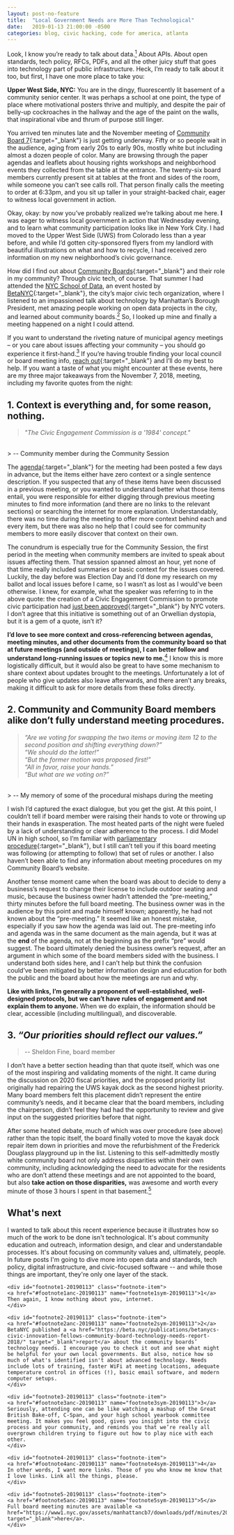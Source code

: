 ```yaml
---
layout: post-no-feature
title:  "Local Government Needs are More Than Technological"
date:   2019-01-13 21:00:00 -0500
categories: blog, civic hacking, code for america, atlanta
---
```


Look, I know you’re ready to talk about data.<a href="#footnote1-20190113" class="body-footnote-link" name="footnote1anc-20190113"><sup>1</sup></a> About APIs. About open standards, tech policy, RFCs, PDFs, and all the other juicy stuff that goes into technology part of public infrastructure. Heck, I’m ready to talk about it too, but first, I have one more place to take you:

**Upper West Side, NYC:** You are in the dingy, fluorescently lit basement of a community senior center. It was perhaps a school at one point, the type of place where motivational posters thrive and multiply, and despite the pair of belly-up cockroaches in the hallway and the age of the paint on the walls, that inspirational vibe and thrum of purpose still linger. 

You arrived ten minutes late and the November meeting of [Community Board 7](https://www1.nyc.gov/site/manhattancb7/index.page){:target="_blank"} is just getting underway. Fifty or so people wait in the audience, aging from early 20s to early 90s, mostly white but including almost a dozen people of color. Many are browsing through the paper agendas and leaflets about housing rights workshops and neighborhood events they collected from the table at the entrance. The twenty-six board members currently present sit at tables at the front and sides of the room, while someone you can’t see calls roll. That person finally calls the meeting to order at 6:33pm, and you sit up taller in your straight-backed chair, eager to witness local government in action.

Okay, okay: by now you’ve probably realized we’re talking about me here. **I** was eager to witness local government in action that Wednesday evening, and to learn what community participation looks like in New York City. I had moved to the Upper West Side (UWS) from Colorado less than a year before, and while I’d gotten city-sponsored flyers from my landlord with beautiful illustrations on what and how to recycle, I had received zero information on my new neighborhood’s civic governance. 

How did I find out about [Community Boards](https://www1.nyc.gov/site/manhattancb7/about/about-community-boards.page){:target="_blank"} and their role in my community? Through civic tech, of course. That summer I had attended the [NYC School of Data](https://schoolofdata.nyc/), an event hosted by [BetaNYC](https://beta.nyc/){:target="_blank"}, the city’s major civic tech organization, where I listened to an impassioned talk about technology by Manhattan’s Borough President, met amazing people working on open data projects in the city, and learned about community boards.<a href="#footnote2-20190113" class="body-footnote-link" name="footnote2anc-20190113"><sup>2</sup></a> So, I looked up mine and finally a meeting happened on a night I could attend.

If you want to understand the riveting nature of municipal agency meetings – or you care about issues affecting your community – you should go experience it first-hand.<a href="#footnote3-20190113" class="body-footnote-link" name="footnote3anc-20190113"><sup>3</sup></a> If you’re having trouble finding your local council or board meeting info, [reach out](https://twitter.com/civic_unrest){:target="_blank"} and I’ll do my best to help. If you want a taste of what you might encounter at these events, here are my three major takeaways from the November 7, 2018, meeting, including my favorite quotes from the night:

## 1. Context is everything and, for some reason, nothing.

> *"The Civic Engagement Commission is a '1984' concept."*
 <br />
> -- Community member during the Community Session

The [agenda](https://www1.nyc.gov/assets/manhattancb7/downloads/pdf/full_board_agendas/2018_full_board_agendas/fbagenda11_18.pdf){:target="_blank"} for the meeting had been posted a few days in advance, but the items either have zero context or a single sentence description. If you suspected that any of these items have been discussed in a previous meeting, or you wanted to understand better what those items entail, you were responsible for either digging through previous meeting minutes to find more information (and there are no links to the relevant sections) or searching the internet for more explanation. Understandably, there was no time during the meeting to offer more context behind each and every item, but there was also no help that I could see for community members to more easily discover that context on their own. 

The conundrum is especially true for the Community Session, the first period in the meeting when community members are invited to speak about issues affecting them. That session spanned almost an hour, yet none of that time really included summaries or basic context for the issues covered. Luckily, the day before was Election Day and I’d done my research on my ballot and local issues before I came, so I wasn’t as lost as I would've been otherwise. I knew, for example, what the speaker was referring to in the above quote: the creation of a Civic Engagement Commission to promote civic participation had [just been approved](https://www.nyccfb.info/nyc-votes/vgwelcome/state-general-2018/ballot-proposals/proposal-2/?languageType=English){:target="_blank"}  by NYC voters. I don’t agree that this initiative is something out of an Orwellian dystopia, but it is a gem of a quote, isn’t it?

**I’d love to see more context and cross-referencing between agendas, meeting minutes, and other documents from the community board so that at future meetings (and outside of meetings), I can better follow and understand long-running issues or topics new to me.**<a href="#footnote4-20190113" class="body-footnote-link" name="footnote4anc-20190113"><sup>4</sup></a> I know this is more logistically difficult, but it would also be great to have some mechanism to share context about updates brought to the meetings. Unfortunately a lot of people who give updates also leave afterwards, and there aren’t any breaks, making it difficult to ask for more details from these folks directly.

## 2. Community and Community Board members alike don’t fully understand meeting procedures. 

> *“Are we voting for swapping the two items or moving item 12 to the second position and shifting everything down?”* <br />
> *“We should do the latter!”* <br />
> *“But the former motion was proposed first!”* <br />
> *“All in favor, raise your hands.”* <br />
> *“But what are we voting on?”*
 <br />
> -- My memory of some of the procedural mishaps during the meeting

I wish I’d captured the exact dialogue, but you get the gist. At this point, I couldn’t tell if board member were raising their hands to vote or throwing up their hands in exasperation. The most heated parts of the night were fueled by a lack of understanding or clear adherence to the process. I did Model UN in high school, so I’m familiar with [parliamentary procedure](http://octsa.ua.edu/uploads/1/6/6/9/16699238/basics-of-parliamentary-procedures.pdf){:target="_blank"}, but I still can’t tell you if this board meeting was following (or attempting to follow) that set of rules or another. I also haven’t been able to find any information about meeting procedures on my Community Board’s website. 

Another tense moment came when the board was about to decide to deny a business’s request to change their license to include outdoor seating and music, because the business owner hadn’t attended the “pre-meeting,” thirty minutes before the full board meeting. The business owner was in the audience by this point and made himself known; apparently, he had not known about the “pre-meeting.” It seemed like an honest mistake, especially if you saw how the agenda was laid out. The pre-meeting info and agenda was in the same document as the main agenda, but it was at the **end** of the agenda, not at the beginning as the prefix “pre” would suggest. The board ultimately denied the business owner’s request, after an argument in which some of the board members sided with the business. I understand both sides here, and I can’t help but think the confusion could’ve been mitigated by better information design and education for both the public and the board about how the meetings are run and why. 

**Like with links, I’m generally a proponent of well-established, well-designed protocols, but we can’t have rules of engagement and not explain them to anyone.** When we do explain, the information should be clear, accessible (including multilingual), and discoverable. 


## 3. *“Our priorities should reflect our values.”*
> -- Sheldon Fine, board member

I don’t have a better section heading than that quote itself, which was one of the most inspiring and validating moments of the night. It came during the discussion on 2020 fiscal priorities, and the proposed priority list originally had repairing the UWS kayak dock as the second highest priority. Many board members felt this placement didn’t represent the entire community’s needs, and it became clear that the board members, including the chairperson, didn’t feel they had had the opportunity to review and give input on the suggested priorities before that night. 

After some heated debate, much of which was over procedure (see above) rather than the topic itself, the board finally voted to move the kayak dock repair item down in priorities and move the refurbishment of the Frederick Douglass playground up in the list. Listening to this self-admittedly mostly white community board not only address disparities within their own community, including acknowledging the need to advocate for the residents who are don’t attend these meetings and are not appointed to the board, but also **take action on those disparities,** was awesome and worth every minute of those 3 hours I spent in that basement.<a href="#footnote5-20190113" class="body-footnote-link" name="footnote5anc-20190113"><sup>5</sup></a>

## What's next

I wanted to talk about this recent experience because it illustrates how so much of the work to be done isn't technological. It's about community education and outreach, information design, and clear and understandable processes. It's about focusing on community values and, ultimately, people. In future posts I'm going to dive more into open data and standards, tech policy, digital infrastructure, and civic-focused software -- and while those things are important, they're only one layer of the stack.


<div class="footnote-block">

	<div id="footnote1-20190113" class="footnote-item">
	<a href="#footnote1anc-20190113" name="footnote1sym-20190113">1</a> 
	Then again, I know nothing about you, internet.
	</div>

	<div id="footnote2-20190113" class="footnote-item">
	<a href="#footnote2anc-20190113" name="footnote2sym-20190113">2</a> 
	BetaNYC published a <a href="https://beta.nyc/publications/betanycs-civic-innovation-fellows-community-board-technology-needs-report-2018/" target="_blank">report</a> about the community boards’ technology needs. I encourage you to check it out and see what might be helpful for your own local governments. But also, notice how so much of what's identified isn't about advanced technology. Needs include lots of training, faster WiFi at meeting locations, adequate temperature control in offices (!), basic email software, and modern computer setups.
	</div>

	<div id="footnote3-20190113" class="footnote-item">
	<a href="#footnote3anc-20190113" name="footnote3sym-20190113">3</a> 
	Seriously, attending one can be like watching a mashup of the Great British Bake-off, C-Span, and your high school yearbook committee meeting. It makes you feel good, gives you insight into the civic process and your community, and reminds you that we’re really all overgrown children trying to figure out how to play nice with each other.
	</div>

	<div id="footnote4-20190113" class="footnote-item">
	<a href="#footnote4anc-20190113" name="footnote4sym-20190113">4</a> 
	In other words, I want more links. Those of you who know me know that I love links. Link all the things, please.
	</div>

	<div id="footnote5-20190113" class="footnote-item">
	<a href="#footnote5anc-20190113" name="footnote5sym-20190113">5</a> 
	Full board meeting minutes are available <a href="https://www1.nyc.gov/assets/manhattancb7/downloads/pdf/minutes/2018/min11_18.pdf" target="_blank">here</a>.
	</div>
</div>
